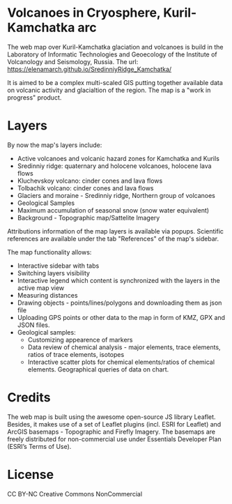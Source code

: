 # Volcanoes in Cryosphere, Kuril-Kamchatka arc

The web map over Kuril-Kamchatka glaciation and volcanoes is build in the Laboratory of Informatic Technologies and Geoecology of the Institute of Volcanology and Seismology, Russia. The url: https://elenamarch.github.io/SredinniyRidge_Kamchatka/

It is aimed to be a complex multi-scaled GIS putting together available data on volcanic activity and glacialtion of the region. The map is a "work in progress" product. 

# Layers
By now the map's layers include:

- Active volcanoes and volcanic hazard zones for Kamchatka and Kurils
- Sredinniy ridge: quaternary and holocene volcanoes, holocene lava flows
- Kluchevskoy volcano: cinder cones and lava flows
- Tolbachik volcano: cinder cones and lava flows
- Glaciers and moraine - Sredinniy ridge, Northern group of volcanoes
- Geological Samples
- Maximum accumulation of seasonal snow (snow water equivalent)
- Background - Topographic map/Sattelite Imagery

Attributions information of the map layers is available via popups. Scientific references are available under the tab "References" of the map's sidebar.

The map functionality allows:
- Interactive sidebar with tabs
 - Switching layers visibility
 - Interactive legend which content is synchronized with the layers in the active map view
 - Measuring distances
 - Drawing objects - points/lines/polygons and downloading them as json file
 - Uploading GPS points or other data to the map in form of KMZ, GPX and JSON files.
 - Geological samples: 
    - Customizing appearence of markers
    - Data review of chemical analysis - major elements, trace elements, ratios of trace elements, isotopes 
    - Interactive scatter plots for chemical elements/ratios of chemical elements. Geographical queries of data on chart.

# Credits
The web map is built using the awesome open-source JS library Leaflet. 
Besides, it makes use of a set of Leaflet plugins (incl. ESRI for Leaflet) and ArcGIS basemaps - Topographic and Firefly Imagery. The basemaps are freely distributed for non-commercial use under Essentials Developer Plan (ESRI’s Terms of Use).

# License
CC BY-NC
Creative Commons NonCommercial
